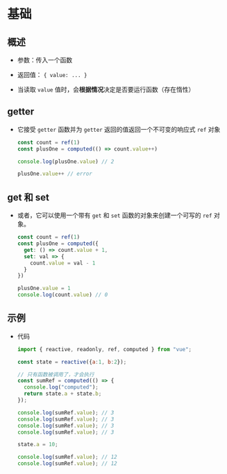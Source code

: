 # 基础

## 概述

*   参数：传入一个函数

*   返回值： `{ value: ... }`

*   当读取 `value` 值时，会**根据情况**决定是否要运行函数（存在惰性）

## getter

*   它接受 `getter` 函数并为 `getter` 返回的值返回一个不可变的响应式 `ref` 对象

    ```javascript
    const count = ref(1)
    const plusOne = computed(() => count.value++)

    console.log(plusOne.value) // 2

    plusOne.value++ // error
    ```

## get 和 set

*   或者，它可以使用一个带有 `get` 和 `set` 函数的对象来创建一个可写的 `ref` 对象。

    ```javascript
    const count = ref(1)
    const plusOne = computed({
      get: () => count.value + 1,
      set: val => {
        count.value = val - 1
      }
    })

    plusOne.value = 1
    console.log(count.value) // 0
    ```

## 示例

*   代码

    ```javascript
    import { reactive, readonly, ref, computed } from "vue";

    const state = reactive({a:1, b:2});

    // 只有函数被调用了，才会执行
    const sumRef = computed(() => {
      console.log("computed");
      return state.a + state.b;
    });

    console.log(sumRef.value); // 3
    console.log(sumRef.value); // 3
    console.log(sumRef.value); // 3
    console.log(sumRef.value); // 3

    state.a = 10;

    console.log(sumRef.value); // 12
    console.log(sumRef.value); // 12
    ```
